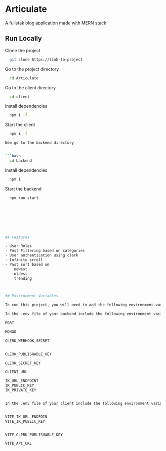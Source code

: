 
# Articulate

A fullstak blog application made with MERN stack 


## Run Locally

Clone the project

```bash
  git clone https://link-to-project
```

Go to the project directory

```bash
  cd Articulate
```

Go to the client directory

```bash
  cd client
```

Install dependencies

```bash
  npm i -f
```
Start the client

```bash
  npm i -f

Now go to the backend directory


```bash
  cd backend
```

Install dependencies

```bash
  npm i 
```
Start the backend

```bash
  npm run start








## Features

- User Roles 
- Post Filtering based on categories
- User authentication using clerk
- Infinite scroll
- Post sort based on
    newest
    oldest
    trending



## Environment Variables

To run this project, you will need to add the following environment variables to your .env file

In the .env file of your backend include the following environment variables

PORT

MONGO

CLERK_WEBHOOK_SECRET


CLERK_PUBLISHABLE_KEY

CLERK_SECRET_KEY

CLIENT_URL

IK_URL_ENDPOINT
IK_PUBLIC_KEY
IK_PRIVATE_KEY


In the .env file of your client include the following environment variables


VITE_IK_URL_ENDPOIN
VITE_IK_PUBLIC_KEY


VITE_CLERK_PUBLISHABLE_KEY

VITE_API_URL

